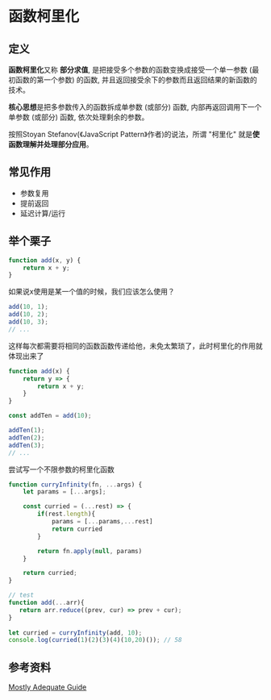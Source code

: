 # 函数柯里化

## 定义

**函数柯里化**又称 **部分求值**, 是把接受多个参数的函数变换成接受一个单一参数 (最初函数的第一个参数) 的函数, 并且返回接受余下的参数而且返回结果的新函数的技术。

**核心思想**是把多参数传入的函数拆成单参数 (或部分) 函数, 内部再返回调用下一个单参数 (或部分) 函数, 依次处理剩余的参数。

按照Stoyan Stefanov(《JavaScript Pattern》作者)的说法，所谓 "柯里化" 就是**使函数理解并处理部分应用**。

## 常见作用

- 参数复用
- 提前返回
- 延迟计算/运行

## 举个栗子

```js
function add(x, y) {
    return x + y;
}
```

如果说x使用是某一个值的时候，我们应该怎么使用？

```js
add(10, 1);
add(10, 2);
add(10, 3);
// ...
```

这样每次都需要将相同的函数函数传递给他，未免太繁琐了，此时柯里化的作用就体现出来了

```js
function add(x) {
    return y => {
        return x + y;
    }
}

const addTen = add(10);

addTen(1);
addTen(2);
addTen(3);
// ...
```

尝试写一个不限参数的柯里化函数

```js
function curryInfinity(fn, ...args) {
    let params = [...args];

    const curried = (...rest) => {
        if(rest.length){
            params = [...params,...rest]
            return curried
        }

        return fn.apply(null, params)
    }

    return curried;
}

// test
function add(...arr){
   return arr.reduce((prev, cur) => prev + cur);
}
 
let curried = curryInfinity(add, 10);
console.log(curried(1)(2)(3)(4)(10,20)()); // 58
```

## 参考资料

[Mostly Adequate Guide](https://mostly-adequate.gitbook.io/mostly-adequate-guide/)